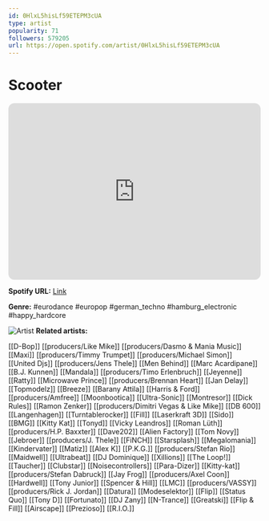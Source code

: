 ```yaml
---
id: 0HlxL5hisLf59ETEPM3cUA
type: artist
popularity: 71
followers: 579205
url: https://open.spotify.com/artist/0HlxL5hisLf59ETEPM3cUA
---
```

# Scooter

<iframe style="border-radius:12px" src="https://open.spotify.com/embed/artist/0HlxL5hisLf59ETEPM3cUA" width="100%" height="352" frameBorder="0" allowfullscreen="" allow="autoplay; clipboard-write; encrypted-media; fullscreen; picture-in-picture" loading="lazy"></iframe>

**Spotify URL:** [Link](https://open.spotify.com/artist/0HlxL5hisLf59ETEPM3cUA)

**Genre:**  #eurodance #europop #german_techno #hamburg_electronic #happy_hardcore

![Artist](https://i.scdn.co/image/ab6761610000e5eb1c4c2e0aeb040b12215dfc8a)
**Related artists:**

[[D-Bop]]
[[producers/Like Mike]]
[[producers/Dasmo & Mania Music]]
[[Maxi]]
[[producers/Timmy Trumpet]]
[[producers/Michael Simon]]
[[United Djs]]
[[producers/Jens Thele]]
[[Men Behind]]
[[Marc Acardipane]]
[[B.J. Kunnen]]
[[Mandala]]
[[producers/Timo Erlenbruch]]
[[Jeyenne]]
[[Ratty]]
[[Microwave Prince]]
[[producers/Brennan Heart]]
[[Jan Delay]]
[[Topmodelz]]
[[Breeze]]
[[Barany Attila]]
[[Harris & Ford]]
[[producers/Amfree]]
[[Moonbootica]]
[[Ultra-Sonic]]
[[Montresor]]
[[Dick Rules]]
[[Ramon Zenker]]
[[producers/Dimitri Vegas & Like Mike]]
[[DB 600]]
[[Langenhagen]]
[[Turntablerocker]]
[[Fill]]
[[Laserkraft 3D]]
[[Sido]]
[[BMG]]
[[Kitty Kat]]
[[Tonyd]]
[[Vicky Leandros]]
[[Roman Lüth]]
[[producers/H.P. Baxxter]]
[[Dave202]]
[[Alien Factory]]
[[Tom Novy]]
[[Jebroer]]
[[producers/J. Thele]]
[[FiNCH]]
[[Starsplash]]
[[Megalomania]]
[[Kindervater]]
[[Matiz]]
[[Alex K]]
[[P.K.G.]]
[[producers/Stefan Rio]]
[[Maidwell]]
[[Ultrabeat]]
[[DJ Dominique]]
[[Xillions]]
[[The Loop!]]
[[Taucher]]
[[Clubstar]]
[[Noisecontrollers]]
[[Para-Dizer]]
[[Kitty-kat]]
[[producers/Stefan Dabruck]]
[[Jay Frog]]
[[producers/Axel Coon]]
[[Hardwell]]
[[Tony Junior]]
[[Spencer & Hill]]
[[LMC]]
[[producers/VASSY]]
[[producers/Rick J. Jordan]]
[[Datura]]
[[Modeselektor]]
[[Flip]]
[[Status Quo]]
[[Tony D]]
[[Fortunato]]
[[DJ Zany]]
[[N-Trance]]
[[Greatski]]
[[Flip & Fill]]
[[Airscape]]
[[Prezioso]]
[[R.I.O.]]
